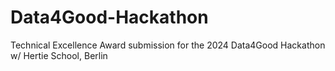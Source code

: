 # Data4Good-Hackathon
Technical Excellence Award submission for the 2024 Data4Good Hackathon w/ Hertie School, Berlin
